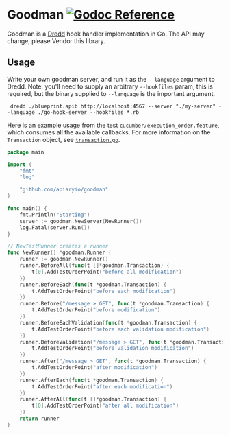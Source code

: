 # Goodman [![Godoc Reference](http://img.shields.io/badge/godoc-reference-5272B4.svg?style=flat-square)](https://godoc.org/github.com/snikch/goodman)

Goodman is a [Dredd](https://github.com/apiaryio/dredd) hook handler implementation in Go. The API may change, please Vendor this library.

## Usage

Write your own goodman server, and run it as the `--language` argument to Dredd. Note, you'll need to supply an arbitrary `--hookfiles` param, this is required, but the binary supplied to `--language` is the important argument.

```
 dredd ./blueprint.apib http://localhost:4567 --server "./my-server" --language ./go-hook-server --hookfiles *.rb
 ```

Here is an example usage from the test `cucumber/execution_order.feature`, which consumes all the available callbacks. For more information on the `Transaction` object, see [`transaction.go`](https://github.com/snikch/goodman/blob/master/transaction.go).

```go
package main

import (
	"fmt"
	"log"

	"github.com/apiaryio/goodman"
)

func main() {
	fmt.Println("Starting")
	server := goodman.NewServer(NewRunner())
	log.Fatal(server.Run())
}

// NewTestRunner creates a runner
func NewRunner() *goodman.Runner {
	runner := goodman.NewRunner()
	runner.BeforeAll(func(t []*goodman.Transaction) {
		t[0].AddTestOrderPoint("before all modification")
	})
	runner.BeforeEach(func(t *goodman.Transaction) {
		t.AddTestOrderPoint("before each modification")
	})
	runner.Before("/message > GET", func(t *goodman.Transaction) {
		t.AddTestOrderPoint("before modification")
	})
	runner.BeforeEachValidation(func(t *goodman.Transaction) {
		t.AddTestOrderPoint("before each validation modification")
	})
	runner.BeforeValidation("/message > GET", func(t *goodman.Transaction) {
		t.AddTestOrderPoint("before validation modification")
	})
	runner.After("/message > GET", func(t *goodman.Transaction) {
		t.AddTestOrderPoint("after modification")
	})
	runner.AfterEach(func(t *goodman.Transaction) {
		t.AddTestOrderPoint("after each modification")
	})
	runner.AfterAll(func(t []*goodman.Transaction) {
		t[0].AddTestOrderPoint("after all modification")
	})
	return runner
}
```
